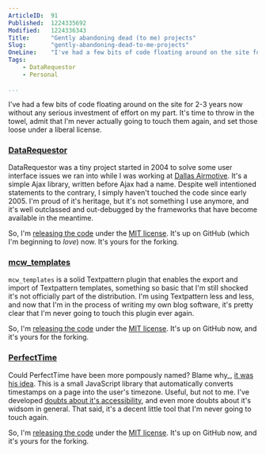 ```yaml
---
ArticleID:  91
Published:  1224335692
Modified:   1224336343
Title:      "Gently abandoning dead (to me) projects"
Slug:       "gently-abandoning-dead-to-me-projects"
OneLine:    "I've had a few bits of code floating around on the site for 2-3 years now without any serious investment of effort on my part.  It's time to throw in the towel, admit that I'm never actually going to touch them again, and set those loose."
Tags:       
    - DataRequestor
    - Personal

...
```

I've had a few bits of code floating around on the site for 2-3 years now without any serious investment of effort on my part.  It's time to throw in the towel, admit that I'm never actually going to touch them again, and set those loose under a liberal license.

### [DataRequestor][dr_code] ###

DataRequestor was a tiny project started in 2004 to solve some user interface issues we ran into while I was working at [Dallas Airmotive][].  It's a simple Ajax library, written before Ajax had a name.  Despite well intentioned statements to the contrary, I simply haven't touched the code since early 2005.  I'm proud of it's heritage, but it's not something I use anymore, and it's well outclassed and out-debugged by the frameworks that have become available in the meantime.

So, I'm [releasing the code][dr_code] under the [MIT license][].  It's up on GitHub (which I'm beginning to _love_) now.  It's yours for the forking.

[Dallas Airmotive]: http://www.bbaaviationero.com/node/5
[dr_code]: http://github.com/mikewest/datarequestor/tree/master  "GitHub: 'DataRequestor'"
[MIT license]: http://en.wikipedia.org/wiki/Mit_license "Wikipedia: 'MIT License'"

### [mcw_templates][mcw_code] ###

`mcw_templates` is a solid Textpattern plugin that enables the export and import of Textpattern templates, something so basic that I'm still shocked it's not officially part of the distribution.  I'm using Textpattern less and less, and now that I'm in the process of writing my own blog software, it's pretty clear that I'm never going to touch this plugin ever again.

So, I'm [releasing the code][mcw_code] under the [MIT license][].  It's up on GitHub now, and it's yours for the forking.  

[mcw_code]: http://github.com/mikewest/mcw_templates/tree/master "GitHub: 'mcw_templates'"

### [PerfectTime][pt_code] ###

Could PerfectTime have been more pompously named?  Blame why_, [it was his idea][why].  This is a small JavaScript library that automatically converts timestamps on a page into the user's timezone.  Useful, but not to me.  I've developed [doubts about it's accessibility][abbr], and even more doubts about it's widsom in general.  That said, it's a decent little tool that I'm never going to touch again.

So, I'm [releasing the code][pt_code] under the [MIT license][].  It's up on GitHub now, and it's yours for the forking.

[pt_code]: http://github.com/mikewest/perfecttime/tree/master "GitHub: 'PerfectTime'"
[why]: http://redhanded.hobix.com/inspect/showingPerfectTime.html "Whytheluckystiff: 'Showing Perfect Time'"
[abbr]: http://www.isolani.co.uk/blog/access/AccessibilityOfDateTimeMicroformat "Mike Davies: 'The accessibility of the date-time pattern in Microformats'"